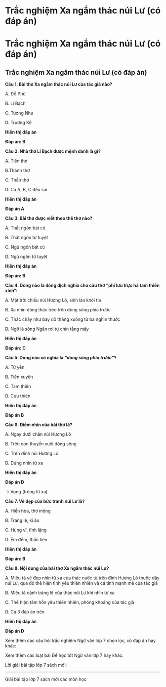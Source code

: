 # Trắc nghiệm Xa ngắm thác núi Lư (có đáp án)

# Trắc nghiệm Xa ngắm thác núi Lư (có đáp án)

## Trắc nghiệm Xa ngắm thác núi Lư (có đáp án)

**Câu 1. Bài thơ Xa ngắm thác núi Lư của tác giả nào?**

A. Đỗ Phủ

B. Lí Bạch

C. Tương Như

D. Trương Kế

**Hiển thị đáp án**

**Đáp án: B**

**Câu 2. Nhà thơ Lí Bạch được mệnh danh là gì?**

A. Tiên thơ

B.Thánh thơ

C. Thần thơ

D. Cả A, B, C đều sai

**Hiển thị đáp án**

**Đáp án A**

**Câu 3. Bài thơ được viết theo thể thơ nào?**

A. Thất ngôn bát cú

B. Thất ngôn tứ tuyệt

C. Ngũ ngôn bát cú

D. Ngũ ngôn tứ tuyệt

**Hiển thị đáp án**

**Đáp án: B**

**Câu 4. Dòng nào là dòng dịch nghĩa cho câu thơ “phi lưu trực há tam thiên xích”:**

A. Mặt trời chiếu núi Hương Lô, sinh làn khói tía

B. Xa nhìn dòng thác treo trên dòng sông phía trước

C. Thác chảy như bay đổ thẳng xuống từ ba nghìn thước

D. Ngỡ là sông Ngân rơi tự chín tầng mây

**Hiển thị đáp án**

**Đáp án: C**

**Câu 5. Dòng nào có nghĩa là _“dòng sông phía trước”_?**

A. Tử yên

B. Tiền xuyên

C. Tam thiên

D. Cửu thiên

**Hiển thị đáp án**

**Đáp án B**

**Câu 6. Điểm nhìn của bài thơ là?**

A. Ngay dưới chân núi Hương Lô

B. Trên con thuyền xuôi dòng sông

C. Trên đỉnh núi Hương Lô

D. Đứng nhìn từ xa

**Hiển thị đáp án**

**Đáp án D**

-> Vọng (trông từ xa)

**Câu 7. Vẻ đẹp của bức tranh núi Lư là?**

A. Hiền hòa, thơ mộng

B. Tráng lệ, kì ảo

C. Hùng vĩ, tĩnh lặng

D. Êm đềm, thần tiên

**Hiển thị đáp án**

**Đáp án: B**

**Câu 8. Nội dung của bài thơ Xa ngắm thác núi Lư?**

A. Miêu tả vẻ đẹp nhìn từ xa của thác nước từ trên đỉnh Hương Lô thuộc dãy núi Lư, qua đó thể hiện tình yêu thiên nhiên và cá tính mạnh mẽ của tác giả

B. Miêu tả cảnh tráng lệ của thác núi Lư khi nhìn từ xa

C. Thể hiện tâm hồn yêu thiên nhiên, phóng khoáng của tác giả

D. Cả 3 đáp án trên

**Hiển thị đáp án**

**Đáp án D**

Xem thêm các câu hỏi trắc nghiệm Ngữ văn lớp 7 chọn lọc, có đáp án hay khác:

Xem thêm các loạt bài Để học tốt Ngữ văn lớp 7 hay khác:

Lời giải bài tập lớp 7 sách mới:

* * *

Giải bài tập lớp 7 sách mới các môn học
